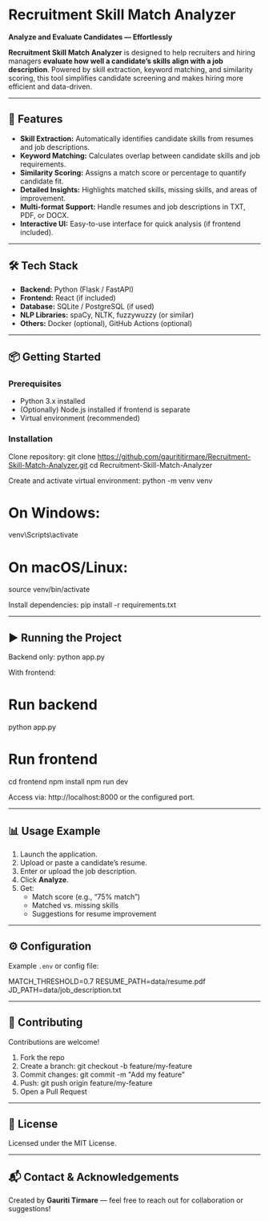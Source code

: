 # Recruitment Skill Match Analyzer

**Analyze and Evaluate Candidates — Effortlessly**

**Recruitment Skill Match Analyzer** is designed to help recruiters and hiring managers **evaluate how well a candidate’s skills align with a job description**. Powered by skill extraction, keyword matching, and similarity scoring, this tool simplifies candidate screening and makes hiring more efficient and data-driven.

---

## 🚀 Features

- **Skill Extraction:** Automatically identifies candidate skills from resumes and job descriptions.
- **Keyword Matching:** Calculates overlap between candidate skills and job requirements.
- **Similarity Scoring:** Assigns a match score or percentage to quantify candidate fit.
- **Detailed Insights:** Highlights matched skills, missing skills, and areas of improvement.
- **Multi-format Support:** Handle resumes and job descriptions in TXT, PDF, or DOCX.
- **Interactive UI:** Easy-to-use interface for quick analysis (if frontend included).

---

## 🛠 Tech Stack

- **Backend:** Python (Flask / FastAPI)
- **Frontend:** React (if included)
- **Database:** SQLite / PostgreSQL (if used)
- **NLP Libraries:** spaCy, NLTK, fuzzywuzzy (or similar)
- **Others:** Docker (optional), GitHub Actions (optional)

---

## 📦 Getting Started

### Prerequisites
- Python 3.x installed
- (Optionally) Node.js installed if frontend is separate
- Virtual environment (recommended)

### Installation

Clone repository:
git clone https://github.com/gaurititirmare/Recruitment-Skill-Match-Analyzer.git
cd Recruitment-Skill-Match-Analyzer

Create and activate virtual environment:
python -m venv venv
# On Windows:
venv\Scripts\activate
# On macOS/Linux:
source venv/bin/activate

Install dependencies:
pip install -r requirements.txt

---

## ▶ Running the Project

Backend only:
python app.py

With frontend:
# Run backend
python app.py

# Run frontend
cd frontend
npm install
npm run dev

Access via: http://localhost:8000 or the configured port.

---

## 📊 Usage Example

1. Launch the application.
2. Upload or paste a candidate’s resume.
3. Enter or upload the job description.
4. Click **Analyze**.
5. Get:
   - Match score (e.g., “75% match”)
   - Matched vs. missing skills
   - Suggestions for resume improvement

---

## ⚙ Configuration

Example `.env` or config file:

MATCH_THRESHOLD=0.7
RESUME_PATH=data/resume.pdf
JD_PATH=data/job_description.txt

---

## 🤝 Contributing

Contributions are welcome!

1. Fork the repo
2. Create a branch: git checkout -b feature/my-feature
3. Commit changes: git commit -m "Add my feature"
4. Push: git push origin feature/my-feature
5. Open a Pull Request

---

## 📄 License

Licensed under the MIT License.

---

## 📬 Contact & Acknowledgements

Created by **Gauriti Tirmare** — feel free to reach out for collaboration or suggestions!
